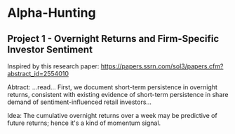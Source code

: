 # Alpha-Hunting

## Project 1 - Overnight Returns and Firm-Specific Investor Sentiment

Inspired by this research paper: https://papers.ssrn.com/sol3/papers.cfm?abstract_id=2554010

Abtract: ...read... First, we document short-term persistence in overnight returns, consistent with existing evidence of short-term persistence in share demand of sentiment-influenced retail investors...

Idea: The cumulative overnight returns over a week may be predictive of future returns; hence it's a kind of momentum signal.
